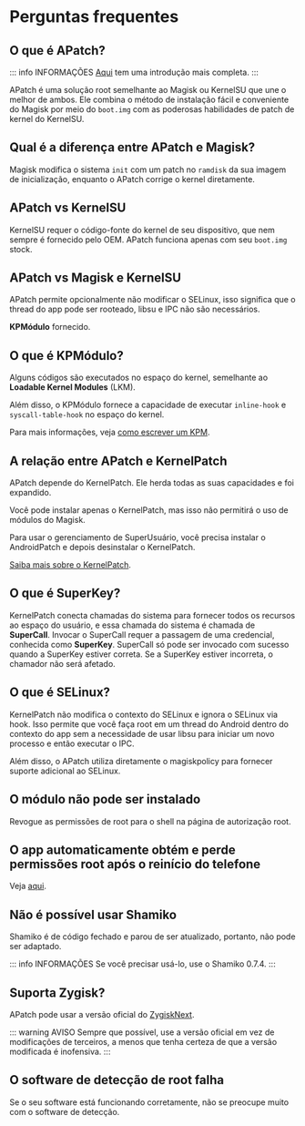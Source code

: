 # Perguntas frequentes

## O que é APatch?

::: info INFORMAÇÕES
[Aqui](/pt_BR/what-is-apatch) tem uma introdução mais completa.
:::

APatch é uma solução root semelhante ao Magisk ou KernelSU que une o melhor de ambos. Ele combina o método de instalação fácil e conveniente do Magisk por meio do `boot.img` com as poderosas habilidades de patch de kernel do KernelSU.

## Qual é a diferença entre APatch e Magisk?

Magisk modifica o sistema `init` com um patch no `ramdisk` da sua imagem de inicialização, enquanto o APatch corrige o kernel diretamente.

## APatch vs KernelSU

KernelSU requer o código-fonte do kernel de seu dispositivo, que nem sempre é fornecido pelo OEM. APatch funciona apenas com seu `boot.img` stock.

## APatch vs Magisk e KernelSU

APatch permite opcionalmente não modificar o SELinux, isso significa que o thread do app pode ser rooteado, libsu e IPC não são necessários.

**KPMódulo** fornecido.

## O que é KPMódulo?

Alguns códigos são executados no espaço do kernel, semelhante ao **Loadable Kernel Modules** (LKM).

Além disso, o KPMódulo fornece a capacidade de executar `inline-hook` e `syscall-table-hook` no espaço do kernel.

Para mais informações, veja [como escrever um KPM](https://github.com/bmax121/KernelPatch/blob/main/doc/zh-CN/module.md).

## A relação entre APatch e KernelPatch

APatch depende do KernelPatch. Ele herda todas as suas capacidades e foi expandido.

Você pode instalar apenas o KernelPatch, mas isso não permitirá o uso de módulos do Magisk.

Para usar o gerenciamento de SuperUsuário, você precisa instalar o AndroidPatch e depois desinstalar o KernelPatch.

[Saiba mais sobre o KernelPatch](https://github.com/bmax121/KernelPatch).

## O que é SuperKey?

KernelPatch conecta chamadas do sistema para fornecer todos os recursos ao espaço do usuário, e essa chamada do sistema é chamada de **SuperCall**. Invocar o SuperCall requer a passagem de uma credencial, conhecida como **SuperKey**. SuperCall só pode ser invocado com sucesso quando a SuperKey estiver correta. Se a SuperKey estiver incorreta, o chamador não será afetado.

## O que é SELinux?

KernelPatch não modifica o contexto do SELinux e ignora o SELinux via hook. Isso permite que você faça root em um thread do Android dentro do contexto do app sem a necessidade de usar libsu para iniciar um novo processo e então executar o IPC.

Além disso, o APatch utiliza diretamente o magiskpolicy para fornecer suporte adicional ao SELinux.

## O módulo não pode ser instalado

Revogue as permissões de root para o shell na página de autorização root.

## O app automaticamente obtém e perde permissões root após o reinício do telefone

Veja [aqui](https://t.me/APatchChannel/74).

## Não é possível usar Shamiko

Shamiko é de código fechado e parou de ser atualizado, portanto, não pode ser adaptado.

::: info INFORMAÇÕES
Se você precisar usá-lo, use o Shamiko 0.7.4.
:::

## Suporta Zygisk?

APatch pode usar a versão oficial do [ZygiskNext](https://github.com/Dr-TSNG/ZygiskNext).

::: warning AVISO
Sempre que possível, use a versão oficial em vez de modificações de terceiros, a menos que tenha certeza de que a versão modificada é inofensiva.
:::

## O software de detecção de root falha

Se o seu software está funcionando corretamente, não se preocupe muito com o software de detecção.
